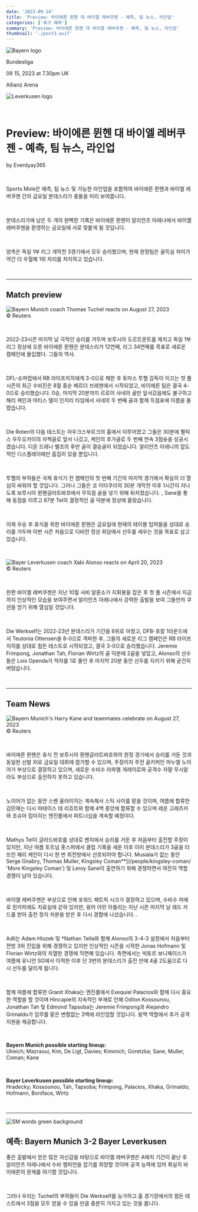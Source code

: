 ```yaml
---
date: '2023-09-14'
title: 'Preview: 바이에른 뮌헨 대 바이엘 레버쿠젠 - 예측, 팀 뉴스, 라인업'
categories: ['축구 예측']
summary: 'Preview: 바이에른 뮌헨 대 바이엘 레버쿠젠 - 예측, 팀 뉴스, 라인업'
thumbnail: './post3.avif'
---
```


![Bayern logo](https://sm.imgix.net/19/06/baylog.png?w=60&h=60&auto=compress,format&fit=clip 'Bayern logo')

Bundesliga

09 15, 2023 at 7.30pm UK

Allianz Arena

![Leverkusen logo](https://sm.imgix.net/19/06/levlog_1.png?w=60&h=60&auto=compress,format&fit=clip 'Leverkusen logo')

<br />

# Preview: 바이에른 뮌헨 대 바이엘 레버쿠젠 - 예측, 팀 뉴스, 라인업

by Everdyay365

<br />

Sports Mole은 예측, 팀 뉴스 및 가능한 라인업을 포함하여 바이에른 뮌헨과 바이엘 레버쿠젠 간의 금요일 분데스리가 충돌을 미리 보여줍니다.

<br />

분데스리가에 남은 두 개의 완벽한 기록은 바이에른 뮌헨이 알리안츠 아레나에서 바이엘 레버쿠젠을 환영하는 금요일에 서로 맞붙게 될 것입니다.

<br />

양측은 독일 1부 리그 개막전 3경기에서 모두 승리했으며, 현재 원정팀은 골득실 차이가 약간 더 우월해 1위 자리를 차지하고 있습니다.

<br />

---

## Match preview

![Bayern Munich coach Thomas Tuchel reacts on August 27, 2023](https://sm.imgix.net/23/35/thomas-tuchel.jpg?w=640&h=480&auto=compress,format&fit=clip 'Bayern Munich coach Thomas Tuchel reacts on August 27, 2023')<br />© Reuters

<br />

2022-23시즌 마지막 날 극적인 승리를 거두며 보루시아 도르트문트를 제치고 독일 1부리그 정상에 오른 바이에른 뮌헨은 분데스리가 12연패, 리그 34연패를 목표로 새로운 캠페인에 돌입했다. 그들의 역사.

<br />

DFL-슈퍼컵에서 RB 라이프치히에게 3-0으로 패한 후 토마스 투헬 감독이 이끄는 첫 풀 시즌의 최근 수비진은 8월 중순 베르더 브레멘에서 시작되었고, 바이에른 팀은 결국 4-0으로 승리했습니다. 0승, 마지막 20분까지 르로이 사네의 골만 앞서갔음에도 불구하고 해리 케인과 마티스 텔이 인저리 타임에서 사네의 두 번째 골과 함께 득점표에 이름을 올렸습니다.

<br />

Die Roten의 다음 테스트는 아우크스부르크의 홈에서 이루어졌고 그들은 30분에 펠릭스 우두오카이의 자책골로 앞서 나갔고, 케인의 추가골로 두 번째 연속 3점슛을 성공시켰습니다. 디온 드레나 벨조의 후반 골이 결승골이 되었습니다. 알리안츠 아레나의 압도적인 디스플레이에만 흠집이 있을 뿐입니다.

<br />

투헬의 부하들은 국제 휴식기 전 캠페인의 첫 번째 기간의 마지막 경기에서 확실히 더 열심히 싸워야 할 것입니다. 그러나 그들은 코 이타쿠라의 30분 개막전 이후 1시간이 지나도록 보루시아 묀헨글라트바흐에서 무득점 골을 넣기 위해 뒤처졌습니다. , Sane을 통해 동점을 이루고 87분 Tel의 결정적인 골 덕분에 정상에 올랐습니다.

<br />

이제 우승 후 휴식을 취한 바이에른 뮌헨은 금요일에 현재의 테이블 탑퍼들을 상대로 승리를 거두며 이번 시즌 처음으로 디비전 정상 회담에서 선두를 세우는 것을 목표로 삼고 있습니다.

<br />

![Bayer Leverkusen coach Xabi Alonso reacts on April 20, 2023](https://sm.imgix.net/23/16/xabi-alonso.jpg?w=640&h=480&auto=compress,format&fit=clip 'Bayer Leverkusen coach Xabi Alonso reacts on April 20, 2023')<br />© Reuters

<br />

한편 바이엘 레버쿠젠은 지난 10월 사비 알론소가 지휘봉을 잡은 후 첫 풀 시즌에서 지금까지 인상적인 모습을 보여주면서 알리안츠 아레나에서 강력한 출발을 보여 그들만의 쿠션을 얻기 위해 열심일 것입니다.

<br />

Die Werkself는 2022-23년 분데스리가 기간을 6위로 마쳤고, DFB-포칼 1라운드에서 Teutonia Ottensen을 8-0으로 격파한 후, 그들의 새로운 리그 캠페인은 RB 라이프치히를 상대로 힘든 테스트로 시작되었고, 결국 3-0으로 승리했습니다. Jeremie Frimpong, Jonathan Tah, Florian Wirtz의 골 덕분에 2골을 넣었고, Alonso의 선수들은 Lois Openda가 적자를 1로 줄인 후 마지막 20분 동안 선두를 지키기 위해 굳건히 버텼습니다.

<br />

---

## Team News

![Bayern Munich's Harry Kane and teammates celebrate on August 27, 2023](https://sm.imgix.net/23/35/bayern-munich.jpg?w=640&h=480&auto=compress,format&fit=clip "Bayern Munich's Harry Kane and teammates celebrate on August 27, 2023")<br />© Reuters

<br />

바이에른 뮌헨은 휴식 전 보루시아 묀헨글라트바흐와의 원정 경기에서 승리를 거둔 것과 동일한 선발 XI로 금요일 대회에 참가할 수 있으며, 주장이자 주전 골키퍼인 마누엘 노이어가 부상으로 결장하고 있으며, 새로운 수비수 라파엘 게레이로와 공격수 자말 무시알라도 부상으로 출전하지 못하고 있습니다.

<br />

노이어가 없는 동안 스벤 울라이히는 계속해서 스틱 사이를 맡을 것이며, 여름에 합류한 김민재는 다시 마테이스 데 리흐트와 함께 4백 중앙에 합류할 수 있으며 레온 고레츠카와 조슈아 킴미히는 엔진룸에서 파트너십을 계속할 예정이다.

<br />

Mathys Tel이 글라드바흐를 상대로 벤치에서 승리를 거둔 후 처음부터 출전할 주장이 있지만, 지난 여름 토트넘 홋스퍼에서 클럽 기록을 세운 이후 이미 분데스리가 3골을 터뜨린 해리 케인이 다시 한 번 최전방에서 선호되어야 합니다. Musiala가 없는 동안 Serge Gnabry, Thomas Muller, Kingsley Coman\*\*](/people/kingsley-coman/ 'More Kingsley Coman') 및 Leroy Sane이 출연하기 위해 경쟁하면서 여전히 역할 경쟁이 남아 있습니다.

<br />

바이엘 레버쿠젠은 부상으로 인해 포워드 패트릭 시크가 결장하고 있으며, 수비수 피에로 힌카피에도 치료실에 갇혀 있지만, 윙어 아민 아들리는 지난 시즌 마지막 날 레드 카드를 받아 출전 정지 처분을 받은 후 다시 경합에 나섰습니다. .

<br />

Adli는 Adam Hlozek 및 \*Nathan Tella와 함께 Alonso의 3-4-3 설정에서 처음부터 전방 3위 진입을 위해 경쟁하고 있지만 인상적인 시즌을 시작한 Jonas Hofmann 및 Florian Wirtz와의 치열한 경쟁에 직면해 있습니다. 측면에서는 빅토르 보니페이스가 여름에 유니언 SG에서 이적한 이후 단 3번의 분데스리가 출전 만에 4골 2도움으로 다시 선두를 달리게 됩니다.

<br />

함께 여름에 합류한 Granit Xhaka는 엔진룸에서 Exequiel Palacios와 함께 다시 중요한 역할을 할 것이며 Hincapie의 지속적인 부재로 인해 Odilon Kossounou, Jonathan Tah 및 Edmond Tapsoba는 Jeremie Frimpong과 Alejandro Grimaldo가 임무를 맡은 변함없는 3백에 라인업할 것입니다. 윙백 역할에서 추가 공격 지원을 제공합니다.

<br />

**Bayern Munich possible starting lineup:**  
Ulreich; Mazraoui, Kim, De Ligt, Davies; Kimmich, Goretzka; Sane, Muller, Coman; Kane

<br />

**Bayer Leverkusen possible starting lineup:**  
Hradecky; Kossounou, Tah, Tapsoba; Frimpong, Palacios, Xhaka, Grimaldo; Hofmann, Boniface, Wirtz

<br />

---

![SM words green background](https://sm.imgix.net/20/33/sm-words-green-background.png?w=210&h=53 'SM words green background')

## 예측: Bayern Munich 3-2 Bayer Leverkusen

좋은 출발에서 얻은 많은 자신감을 바탕으로 바이엘 레버쿠젠은 A매치 기간이 끝난 후 알리안츠 아레나에서 수비 챔피언을 잡기를 희망할 것이며 공격 능력에 있어 확실히 바이에른의 문제를 야기할 것입니다.

<br />

그러나 우리는 Tuchel의 부하들이 Die Werkself를 능가하고 홈 경기장에서의 힘든 테스트에서 3점을 모두 얻을 수 있을 만큼 충분히 가지고 있는 것을 봅니다.
